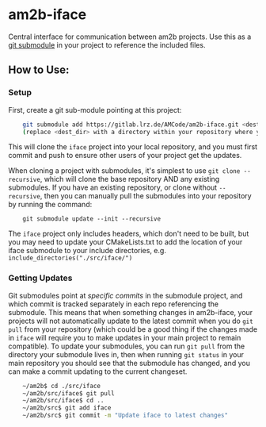 # am2b-iface

Central interface for communication between am2b projects. Use this as a [git submodule](https://git-scm.com/docs/git-submodule) in your project to reference the included files.

## How to Use:

### Setup

First, create a git sub-module pointing at this project:

```bash
    git submodule add https://gitlab.lrz.de/AMCode/am2b-iface.git <dest_dir>
    (replace <dest_dir> with a directory within your repository where you want the iface code to live, e.g. '/src/iface/')
```

This will clone the `iface` project into your local repository, and you must first commit and push to ensure other users of your project get the updates.

When cloning a project with submodules, it's simplest to use `git clone --recursive`, which will clone the base repository AND any existing submodules. If you have an existing repository, or clone without `--recursive`, then you can manually pull the submodules into your repository by running the command:

```
    git submodule update --init --recursive
```

The `iface` project only includes headers, which don't need to be built, but you may need to update your CMakeLists.txt to add the location of your iface submodule to your include directories, e.g. `include_directories("./src/iface/")`

### Getting Updates

Git submodules point at *specific commits* in the submodule project, and which commit is tracked separately in each repo referencing the submodule. This means that when something changes in am2b-iface, your projects will not automatically update to the latest commit when you do `git pull` from your repository (which could be a good thing if the changes made in `iface` will require you to make updates in your main project to remain compatible). To update your submodules, you can run `git pull` from the directory your submodule lives in, then when running `git status` in your main repository you should see that the submodule has changed, and you can make a commit updating to the current changeset.

```bash
    ~/am2b$ cd ./src/iface
    ~/am2b/src/iface$ git pull
    ~/am2b/src/iface$ cd ..
    ~/am2b/src$ git add iface
    ~/am2b/src$ git commit -m "Update iface to latest changes"
```
